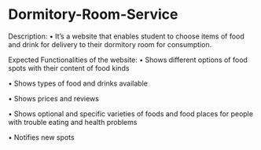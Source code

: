 # Dormitory-Room-Service

Description:
•	It’s a website that enables student to choose items of food and drink for delivery to their dormitory room for consumption.

Expected Functionalities of the website:
•	Shows different options of food spots with their content of food kinds

•	Shows types of food and drinks available

•	Shows prices and reviews 

•	Shows optional and specific varieties of foods and food places for people with trouble eating and health problems

•	Notifies new spots 

